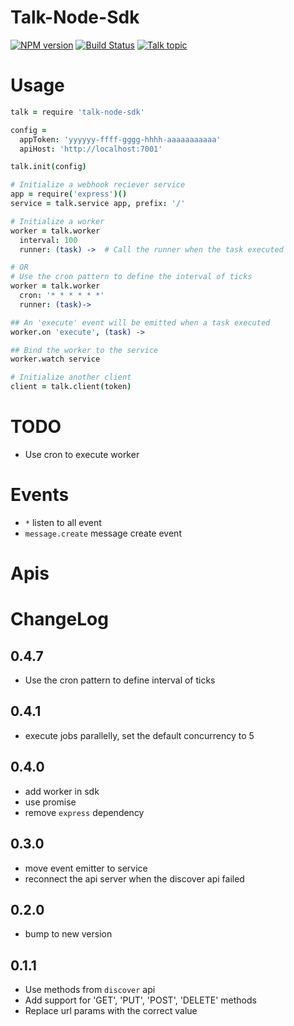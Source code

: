 Talk-Node-Sdk
======

[![NPM version][npm-image]][npm-url]
[![Build Status][travis-image]][travis-url]
[![Talk topic][talk-image]][talk-url]

# Usage

```coffeescript
talk = require 'talk-node-sdk'

config =
  appToken: 'yyyyyy-ffff-gggg-hhhh-aaaaaaaaaaa'
  apiHost: 'http://localhost:7001'

talk.init(config)

# Initialize a webhook reciever service
app = require('express')()
service = talk.service app, prefix: '/'

# Initialize a worker
worker = talk.worker
  interval: 100
  runner: (task) ->  # Call the runner when the task executed

# OR
# Use the cron pattern to define the interval of ticks
worker = talk.worker
  cron: '* * * * * *'
  runner: (task)->

## An 'execute' event will be emitted when a task executed
worker.on 'execute', (task) ->

## Bind the worker to the service
worker.watch service

# Initialize another client
client = talk.client(token)

```

# TODO
- Use cron to execute worker

# Events

- `*` listen to all event
- `message.create` message create event

# Apis

# ChangeLog

## 0.4.7
- Use the cron pattern to define interval of ticks

## 0.4.1
- execute jobs parallelly, set the default concurrency to 5

## 0.4.0
- add worker in sdk
- use promise
- remove `express` dependency

## 0.3.0
- move event emitter to service
- reconnect the api server when the discover api failed

## 0.2.0

- bump to new version

## 0.1.1

- Use methods from `discover` api
- Add support for 'GET', 'PUT', 'POST', 'DELETE' methods
- Replace url params with the correct value

[npm-url]: https://npmjs.org/package/talk-node-sdk
[npm-image]: http://img.shields.io/npm/v/talk-node-sdk.svg

[travis-url]: https://travis-ci.org/teambition/talk-node-sdk
[travis-image]: http://img.shields.io/travis/teambition/talk-node-sdk.svg

[talk-url]: https://guest.talk.ai/rooms/9c81ff703b
[talk-image]: https://img.shields.io/talk/t/9c81ff703b.svg
